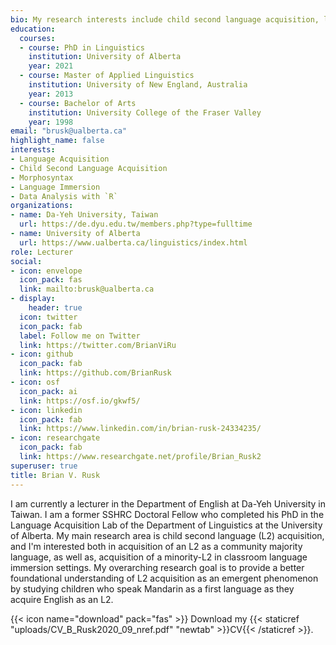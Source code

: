 ```yaml
---
bio: My research interests include child second language acquisition, language immersion, and acquisition of morphosyntax.
education:
  courses:
  - course: PhD in Linguistics
    institution: University of Alberta
    year: 2021
  - course: Master of Applied Linguistics
    institution: University of New England, Australia
    year: 2013
  - course: Bachelor of Arts
    institution: University College of the Fraser Valley
    year: 1998
email: "brusk@ualberta.ca"
highlight_name: false
interests:
- Language Acquisition
- Child Second Language Acquisition
- Morphosyntax
- Language Immersion
- Data Analysis with `R`
organizations:
- name: Da-Yeh University, Taiwan
  url: https://de.dyu.edu.tw/members.php?type=fulltime
- name: University of Alberta
  url: https://www.ualberta.ca/linguistics/index.html
role: Lecturer
social:
- icon: envelope
  icon_pack: fas
  link: mailto:brusk@ualberta.ca
- display:
    header: true
  icon: twitter
  icon_pack: fab
  label: Follow me on Twitter
  link: https://twitter.com/BrianViRu
- icon: github
  icon_pack: fab
  link: https://github.com/BrianRusk
- icon: osf
  icon_pack: ai
  link: https://osf.io/gkwf5/
- icon: linkedin
  icon_pack: fab
  link: https://www.linkedin.com/in/brian-rusk-24334235/
- icon: researchgate
  icon_pack: fab
  link: https://www.researchgate.net/profile/Brian_Rusk2
superuser: true
title: Brian V. Rusk
---
```


I am currently a lecturer in the Department of English at Da-Yeh University in Taiwan. I am a former SSHRC Doctoral Fellow who completed his PhD in the Language Acquisition Lab of the Department of Linguistics at the University of Alberta. My main research area is child second language (L2) acquisition, and I'm interested both in acquisition of an L2 as a community majority language, as well as, acquisition of a minority-L2 in classroom language immersion settings. My overarching research goal is to provide a better foundational understanding of L2 acquisition as an emergent phenomenon by studying children who speak Mandarin as a first language as they acquire English as an L2. 

{{< icon name="download" pack="fas" >}} Download my {{< staticref "uploads/CV_B_Rusk2020_09_nref.pdf" "newtab" >}}CV{{< /staticref >}}.
